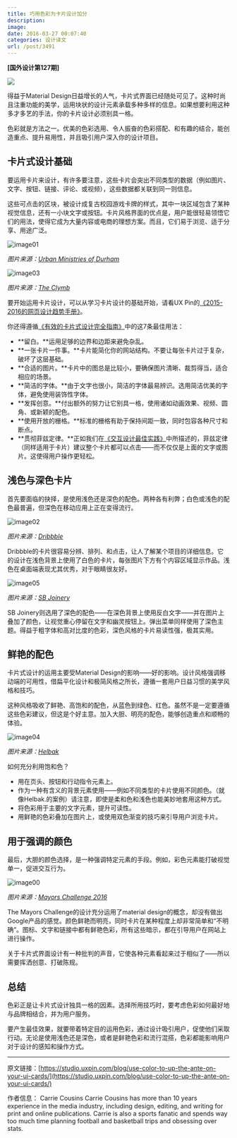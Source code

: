 ```yaml
---
title: 巧用色彩为卡片设计加分
description: 
image: 
date: 2016-03-27 00:07:40
categories: 设计译文
url: /post/3491
---
```


**[国外设计第127期]**

![](https://studio.uxpin.com/wp-content/uploads/2016/03/image024.jpg)

得益于Material Design日益增长的人气，卡片式界面已经随处可见了。这种时尚且注重功能的美学，运用块状的设计元素承载多种多样的信息。如果想要利用这种多才多艺的手法，你的卡片设计必须别具一格。

色彩就是方法之一。优美的色彩选用、令人振奋的色彩搭配、和有趣的结合，能创造重点、提升易用性，并且吸引用户深入你的设计项目。

## 卡片式设计基础

要运用卡片来设计，有许多要注意，这些卡片会突出不同类型的数据（例如图片、文字、按钮、链接、评论、或视频），这些数据都关联到同一则信息。

这些可点击的区块，被设计成复古校园游戏卡牌的样式，其中一块区域包含了某种视觉信息，还有一小块文字或按钮。卡片风格界面的优点是，用户能很轻易领悟它们的用法，使得它成为大量内容或电商的理想方案。而且，它们易于浏览、适于分享、用途广泛。

![image01](https://studio.uxpin.com/wp-content/uploads/2016/03/image015.jpg)

*图片来源：[Urban Ministries of Durham](https://www.namesforchange.org/)*

![image03](https://studio.uxpin.com/wp-content/uploads/2016/03/image038.jpg)

*图片来源：[The Clymb](http://www.theclymb.com/)*

要开始运用卡片设计，可以从学习卡片设计的基础开始，请看UX Pin的[《2015-2016的网页设计趋势手册》](https://studio.uxpin.com/ebooks/web-ui-design-trends-2015-2016/)。

你还得遵循[《有效的卡片式设计完全指南》](http://designshack.net/articles/layouts/the-complete-guide-to-an-effective-card-style-interface-design/)中的这7条最佳用法：

- **留白。**运用足够的边界和边距来避免杂乱。
- **一张卡片一件事。**卡片能简化你的网站结构。不要让每张卡片过于复杂，破坏了这层基础。
- **合适的图片。**卡片中的图总是比较小，要确保图片清晰、裁剪得当，适合相应的场景。
- **简洁的字体。**由于文字也很小，简洁的字体最易辨识。选用简洁优美的字体，避免使用装饰性字体。
- **发挥创意。**付出额外的努力让它别具一格，使用诸如动画效果、视频、圆角、或新颖的配色。
- **使用开放的栅格。**标准的栅格有助于保持间距一致，同时包容各种尺寸和断点。
- **贯彻菲兹定律。**正如我们在[《交互设计最佳实践》](https://studio.uxpin.com/ebooks/interaction-design-best-practices-tangibles/)中所描述的，菲兹定律（同样适用于卡片）建议整个卡片都可以点击——而不仅仅是上面的文字或图片。这使得用户操作更轻松。

## 浅色与深色卡片

首先要面临的抉择，是使用浅色还是深色的配色。两种各有利弊；白色或浅色的配色最普遍，但深色在移动应用上正在变得流行。

![image02](https://studio.uxpin.com/wp-content/uploads/2016/03/image024.jpg)

*图片来源：[Dribbble](https://dribbble.com/)*

Dribbble的卡片很容易分辨、排列、和点击，让人了解某个项目的详细信息。它的设计在浅色背景上使用了白色的卡片，每张图片下方有个内容区域显示作品。浅色在桌面端表现尤其优秀，对于眼睛很友好。

![image05](https://studio.uxpin.com/wp-content/uploads/2016/03/image054.jpg)

*图片来源：[SB Joinery](http://www.sbjdanebury.com/)*

SB Joinery则选用了深色的配色——在深色背景上使用反白文字——并在图片上叠加了颜色，让视觉重心停留在文字和幽灵按钮上。弹出菜单同样使用了深色主题。得益于粗字体和高对比度的色彩，深色风格的卡片易读性强，极其实用。

## 鲜艳的配色

卡片式设计的运用主要受Material Design的影响——好的影响。设计风格强调移动端的可用性，借扁平化设计和极简风格之所长，遵循一套用户日益习惯的美学风格和技巧。

这种风格吸收了鲜艳、高饱和的配色，从蓝色到绿色、红色。虽然不是一定要遵循这些色彩建议，但这是个好主意。加入大胆、明亮的配色，能够创造重点和顺畅的体验。

![image04](https://studio.uxpin.com/wp-content/uploads/2016/03/image043.jpg)

*图片来源：[Helbak ](http://www.helbak.com/)*

如何充分利用饱和色？

- 用在页头、按钮和行动指令元素上。
- 作为一种有含义的背景元素使用——例如不同类型的卡片使用不同颜色。（就像Helbak.的案例）请注意，即使是柔和色和浅色也能美妙地套用这种方式。
- 将色彩用于主要的文字元素，提升可读性。
- 用鲜艳的色彩叠加在图片上，或使用双色渐变的技巧来引导用户浏览卡片。

## 用于强调的颜色

最后，大胆的颜色选择，是一种强调特定元素的手段。例如，彩色元素能打破视觉单一，促进交互行为。

![image00](https://studio.uxpin.com/wp-content/uploads/2016/03/image005.jpg)

*图片来源：[Mayors Challenge 2016](http://mayorschallenge.bloomberg.org/)*

The Mayors Challenge的设计充分运用了material design的概念，却没有做出Google产品的感觉。颜色鲜艳而明亮，同时卡片在某种程度上却非常简单和“不明确”。图标、文字和链接中都有鲜艳色彩，所有这些暗示，都在引导用户在网站上进行操作。

关于卡片式界面设计有一种批判的声音，它使各种元素看起来过于相似了——所以需要挥洒创意、打破陈规。

## 总结

色彩正是让卡片式设计独具一格的因素。选择所用技巧时，要考虑色彩如何最好地与品牌相结合，并为用户服务。

要产生最佳效果，就要带着特定目的运用色彩，通过设计吸引用户，促使他们采取行动。无论是使用浅色还是深色，或者是鲜艳色彩和流行混搭，色彩都能影响用户对于设计的感知和操作方式。

---

原文链接：[https://studio.uxpin.com/blog/use-color-to-up-the-ante-on-your-ui-cards/](https://studio.uxpin.com/blog/use-color-to-up-the-ante-on-your-ui-cards/)

作者信息：
Carrie Cousins
Carrie Cousins has more than 10 years experience in the media industry, including design, editing, and writing for print and online publications. Carrie is also a sports fanatic and spends way too much time planning football and basketball trips and obsessing over stats.